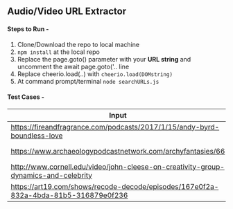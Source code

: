 ## Audio/Video URL Extractor

#### Steps to Run - 

1. Clone/Download the repo to local machine
2. `npm install` at the local repo
3. Replace the page.goto() parameter with your **URL string** and uncomment the await page.goto('.. line
4. Replace cheerio.load(..) with `cheerio.load(DOMstring)`
5. At command prompt/terminal `node searchURLs.js`
 
 
#### Test Cases - 

| Input                                                                               | Output                                                                                                                                                                                                                     |
|-------------------------------------------------------------------------------------|----------------------------------------------------------------------------------------------------------------------------------------------------------------------------------------------------------------------------|
| https://fireandfragrance.com/podcasts/2017/1/15/andy-byrd-boundless-love            | Audio Links -https://static1.squarespace.com/static/50dc8cece4b03955129656eb/t/587bb6e5db29d69a1a276170/1484502978069/701_0231+%28online-audio-converter.com%29.mp3/original/701_0231+%28online-audio-converter.com%29.mp3 |
| https://www.archaeologypodcastnetwork.com/archyfantasies/66                         | Audio Links -https://static1.squarespace.com/static/544b30c0e4b0023e70482546/t/58996bd944024399dae27e39/1486450657175/AF+Ep66.mp3/original/AF+Ep66.mp3                                                                     |
| http://www.cornell.edu/video/john-cleese-on-creativity-group-dynamics-and-celebrity | Audio Links -http://cdnapi.kaltura.com/p/537811/sp/53781100/playManifest/entryId/1_zaatpsw0/flavorId/1_9ymnkm7b/protocol/http/format/url/a.mp3Video Links -http://cdnapi.kaltura.com/p/5                                   |
| https://art19.com/shows/recode-decode/episodes/167e0f2a-832a-4bda-81b5-316879e0f236 | X                                                                                                                                                                                                                          |

